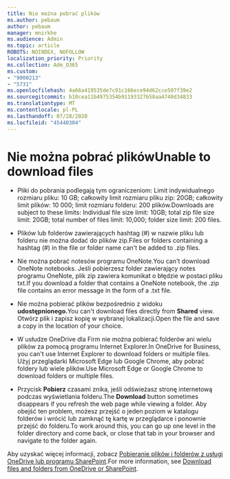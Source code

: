 ```yaml
---
title: Nie można pobrać plików
ms.author: pebaum
author: pebaum
manager: mnirkhe
ms.audience: Admin
ms.topic: article
ROBOTS: NOINDEX, NOFOLLOW
localization_priority: Priority
ms.collection: Adm_O365
ms.custom:
- "9000213"
- "5731"
ms.openlocfilehash: 4a66a419535de7c91c166ece94d62cce507f39e2
ms.sourcegitcommit: b10cea11b4975354b91193327b58aa4740d34833
ms.translationtype: MT
ms.contentlocale: pl-PL
ms.lasthandoff: 07/28/2020
ms.locfileid: "45440304"
---
```

# <a name="unable-to-download-files"></a><span data-ttu-id="d6f26-102">Nie można pobrać plików</span><span class="sxs-lookup"><span data-stu-id="d6f26-102">Unable to download files</span></span>

- <span data-ttu-id="d6f26-103">Pliki do pobrania podlegają tym ograniczeniom: Limit indywidualnego rozmiaru pliku: 10 GB; całkowity limit rozmiaru pliku zip: 20GB; całkowity limit plików: 10 000; limit rozmiaru folderu: 200 plików.</span><span class="sxs-lookup"><span data-stu-id="d6f26-103">Downloads are subject to these limits: Individual file size limit: 10GB; total zip file size limit: 20GB; total number of files limit: 10,000; folder size limit: 200 files.</span></span>
- <span data-ttu-id="d6f26-104">Plików lub folderów zawierających hashtag (#) w nazwie pliku lub folderu nie można dodać do plików zip.</span><span class="sxs-lookup"><span data-stu-id="d6f26-104">Files or folders containing a hashtag (#) in the file or folder name can't be added to .zip files.</span></span>  
    
- <span data-ttu-id="d6f26-105">Nie można pobrać notesów programu OneNote.</span><span class="sxs-lookup"><span data-stu-id="d6f26-105">You can't download OneNote notebooks.</span></span> <span data-ttu-id="d6f26-106">Jeśli pobierzesz folder zawierający notes programu OneNote, plik zip zawiera komunikat o błędzie w postaci pliku txt.</span><span class="sxs-lookup"><span data-stu-id="d6f26-106">If you download a folder that contains a OneNote notebook, the .zip file contains an error message in the form of a .txt file.</span></span>  
    
- <span data-ttu-id="d6f26-107">Nie można pobierać plików bezpośrednio z widoku **udostępnionego.**</span><span class="sxs-lookup"><span data-stu-id="d6f26-107">You can't download files directly from **Shared**  view.</span></span> <span data-ttu-id="d6f26-108">Otwórz plik i zapisz kopię w wybranej lokalizacji.</span><span class="sxs-lookup"><span data-stu-id="d6f26-108">Open the file and save a copy in the location of your choice.</span></span>  
    
- <span data-ttu-id="d6f26-109">W usłudze OneDrive dla Firm nie można pobierać folderów ani wielu plików za pomocą programu Internet Explorer.</span><span class="sxs-lookup"><span data-stu-id="d6f26-109">In OneDrive for Business, you can't use Internet Explorer to download folders or multiple files.</span></span> <span data-ttu-id="d6f26-110">Użyj przeglądarki Microsoft Edge lub Google Chrome, aby pobrać foldery lub wiele plików.</span><span class="sxs-lookup"><span data-stu-id="d6f26-110">Use Microsoft Edge or Google Chrome to download folders or multiple files.</span></span>  
    
- <span data-ttu-id="d6f26-111">Przycisk **Pobierz** czasami znika, jeśli odświeżasz stronę internetową podczas wyświetlania folderu.</span><span class="sxs-lookup"><span data-stu-id="d6f26-111">The **Download** button sometimes disappears if you refresh the web page while viewing a folder.</span></span> <span data-ttu-id="d6f26-112">Aby obejść ten problem, możesz przejść o jeden poziom w katalogu folderów i wrócić lub zamknąć tę kartę w przeglądarce i ponownie przejść do folderu.</span><span class="sxs-lookup"><span data-stu-id="d6f26-112">To work around this, you can go up one level in the folder directory and come back, or close that tab in your browser and navigate to the folder again.</span></span>  
    
<span data-ttu-id="d6f26-113">Aby uzyskać więcej informacji, zobacz [Pobieranie plików i folderów z usługi OneDrive lub programu SharePoint](https://support.office.com/article/download-files-and-folders-from-onedrive-or-sharepoint-5c7397b7-19c7-4893-84fe-d02e8fa5df05).</span><span class="sxs-lookup"><span data-stu-id="d6f26-113">For more information, see [Download files and folders from OneDrive or SharePoint](https://support.office.com/article/download-files-and-folders-from-onedrive-or-sharepoint-5c7397b7-19c7-4893-84fe-d02e8fa5df05).</span></span>